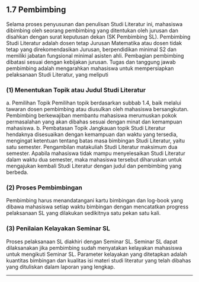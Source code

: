 ## 1.7 Pembimbing
Selama proses penyusunan dan penulisan Studi Literatur ini, mahasiswa dibimbing oleh seorang pembimbing yang ditentukan oleh jurusan dan disahkan dengan surat keputusan dekan (SK Pembimbing SL). Pembimbing Studi Literatur adalah dosen tetap Jurusan Matematika atau dosen tidak tetap yang direkomendasikan Jurusan, berpendidikan minimal S2 dan memiliki jabatan fungsional minimal asisten ahli. Pembagian pembimbing dibatasi sesuai dengan kebijakan jurusan. Tugas dan tanggung jawab pembimbing adalah mengarahkan mahasiswa untuk mempersiapkan pelaksanaan Studi Literatur, yang meliputi
### (1) Menentukan Topik atau Judul Studi Literatur
a. Pemilihan Topik
Pemilihan topik berdasarkan subbab 1.4, baik melalui tawaran dosen pembimbing atau diusulkan oleh mahasiswa bersangkutan. Pembimbing berkewajiban membantu mahasiswa merumuskan pokok permasalahan yang akan dibahas sesuai dengan minat dan kemampuan mahasiswa.
b. Pembatasan Topik
Jangkauan topik Studi Literatur hendaknya disesuaikan dengan kemampuan dan waktu yang tersedia, mengingat ketentuan tentang batas masa bimbingan Studi Literatur, yaitu satu semester. Pengambilan matakuliah Studi Literatur maksimum dua semester. Apabila mahasiswa tidak mampu menyelesaikan Studi Literatur dalam waktu dua semester, maka mahasiswa tersebut diharuskan untuk mengajukan kembali Studi Literatur dengan judul dan pembimbing yang berbeda.
### (2) Proses Pembimbingan
Pembimbing harus menandatangani kartu bimbingan dan log-book yang dibawa mahasiswa setiap waktu bimbingan dengan mencatatkan progress pelaksanaan SL yang dilakukan sedikitnya satu pekan satu kali.
### (3) Penilaian Kelayakan Seminar SL
Proses pelaksanaan SL diakhiri dengan Seminar SL. Seminar SL dapat dilaksanakan jika pembimbing sudah menyatakan kelayakan mahasiswa untuk mengikuti Seminar SL. Parameter kelayakan yang ditetapkan adalah kuantitas bimbingan dan kualitas isi materi studi literatur yang telah dibahas yang dituliskan dalam laporan yang lengkap.

---